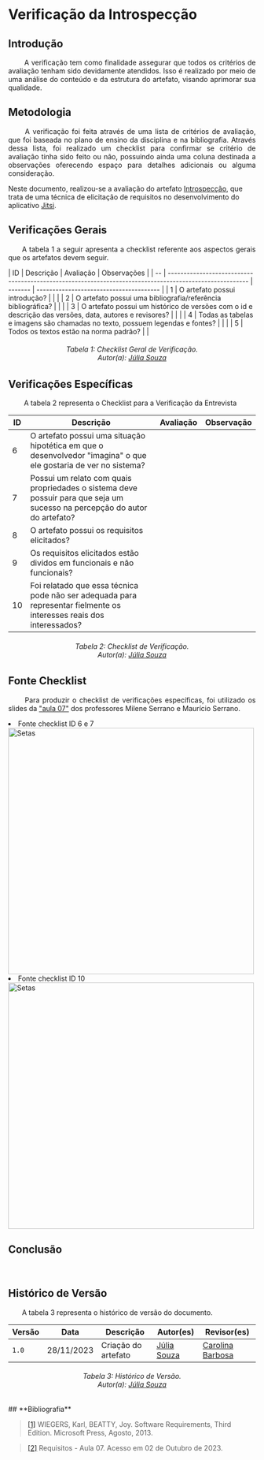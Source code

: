 # **Verificação da Introspecção**

## **Introdução**
<p align="justify">
&emsp;&emsp; A verificação tem como finalidade assegurar que todos os critérios de avaliação tenham sido devidamente atendidos. Isso é realizado por meio de uma análise do conteúdo e da estrutura do artefato, visando aprimorar sua qualidade.
</p>

## **Metodologia**
<p align="justify">
&emsp;&emsp; A verificação foi feita através de uma lista de critérios de avaliação, que foi baseada no plano de ensino da disciplina e na bibliografia. Através dessa lista, foi realizado um checklist para confirmar se  critério de avaliação tinha sido feito ou não, possuindo ainda uma coluna destinada a observações oferecendo espaço para detalhes adicionais ou alguma consideração.

Neste documento, realizou-se a avaliação do artefato <a href="https://requisitos-de-software.github.io/2023.2-Jitsi/Elicitacao/tecnicas/introspec%C3%A7%C3%A3o/">Introspecção</a>, que trata de uma técnica de elicitação de requisitos no desenvolvimento do aplicativo <a href="https://requisitos-de-software.github.io/2023.2-Jitsi/">Jitsi</a>.
</p>

## **Verificações Gerais**
<p align="justify"> 
&emsp;&emsp;A tabela 1 a seguir apresenta a checklist referente aos aspectos gerais que os artefatos devem seguir.
</p>
| ID | Descrição                                                                                               | Avaliação | Observações                              |
| -- | ------------------------------------------------------------------------------------------------------- | -------   | ---------------------------------------  |
| 1  | O artefato possui introdução?                                                                           |           |                                          |
| 2  | O artefato possui uma bibliografia/referência bibliográfica?                                            |           |                                          |
| 3  | O artefato possui um histórico de versões com o id e descrição das versões, data, autores e revisores?  |           |                                          |
| 4  | Todas as tabelas e imagens são chamadas no texto, possuem legendas e fontes?                            |           |                                          |
| 5  | Todos os textos estão na norma padrão?                                                                  |           |                                          
<h6 align="center"> Tabela 1: Checklist Geral de Verificação.
<br> Autor(a): <a href="https://github.com/JuliaSSouza">Júlia Souza</a></h6>


## **Verificações Específicas**
<p align="justify">
&emsp;&emsp; A tabela 2 representa o Checklist para a Verificação da Entrevista
</p>

| ID  | Descrição  | Avaliação | Observação  |
| --  | -----------|-----------|------------ |
| 6   | O artefato possui uma situação hipotética em que o desenvolvedor "imagina" o que ele gostaria de ver no sistema? |       |      |
| 7  |  Possui um relato com quais propriedades o sistema deve possuir para que seja um sucesso na percepção do autor do artefato? |       |      |
| 8   | O artefato possui os requisitos elicitados? |       |      |
| 9   | Os requisitos elicitados estão dividos em funcionais e não funcionais? |       |      |
| 10   | Foi relatado que essa técnica pode não ser adequada para representar fielmente os interesses reais dos interessados? |       |      |
                                                                                
<h6 align="center"> Tabela 2: Checklist de Verificação.
<br> Autor(a): <a href="https://github.com/JuliaSSouza">Júlia Souza</a></h6>


## **Fonte Checklist**
<p align="justify">
&emsp;&emsp; Para produzir o checklist de verificações específicas, foi utilizado os slides da <a href="https://requisitos-de-software.github.io/2023.2-Jitsi/Verificacao/Grupo/Entrega_2/Introspec%C3%A7%C3%A3o/#bibliografia">"aula 07"</a> dos professores Milene Serrano e Maurício Serrano.
</p>

<li> Fonte checklist ID 6 e 7 </li>
<img src="" alt="Setas" width=500px>

<li> Fonte checklist ID 10 </li>
<img src="" alt="Setas" width=500px>


## **Conclusão**
<p align="justify">
&emsp;&emsp;
</p>

## **Histórico de Versão**
<p align="justify">
&emsp;&emsp;A tabela 3 representa o histórico de versão do documento.
</p>

| Versão | Data       | Descrição           | Autor(es)                                                                                           | Revisor(es)                                     |
|--------|------------|---------------------|-----------------------------------------------------------------------------------------------------|-------------------------------------------------|
| `1.0`  | 28/11/2023 | Criação do artefato |  [Júlia Souza](https://github.com/JuliaSSouza)  | [Carolina Barbosa](https://github.com/CarolinaBarb) || 


<h6 align="center"> Tabela 3: Histórico de Versão.
<br> Autor(a): <a href="https://github.com/JuliaSSouza">Júlia Souza</a></h6>
## **Bibliografia**

> <a href="https://aprender3.unb.br/pluginfile.php/2692778/mod_resource/content/2/PriorizaA%CC%83%C2%A7A%CC%83%C2%A3o%20de%20Req.pdf">[1]</a> WIEGERS, Karl, BEATTY, Joy. Software Requirements, Third Edition. Microsoft Press, Agosto, 2013. 

> <a href="https://aprender3.unb.br/pluginfile.php/2692772/mod_resource/content/2/Requisitos%20-%20Aula%2007.pdf">[2]</a> Requisitos - Aula 07. Acesso em 02 de Outubro de 2023.
